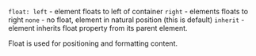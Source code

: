 ``float: left`` - element floats to left of container
			``right`` - elements floats to right
			``none`` - no float, element in natural position (this is default)
			``inherit`` - element inherits float property from its parent element. 

Float is used for positioning and formatting content. 